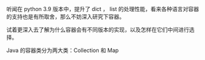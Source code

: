 听闻在 python 3.9 版本中，提升了 dict ， list 的处理性能，看来各种语言对容器的支持也是有所取舍，那么不妨深入研究下容器。

试着更深入去了解为什么容器会有不同版本的实现，以及怎样在它们中间进行选择。



Java 的容器类分为两大类：Collection 和 Map

